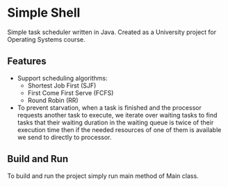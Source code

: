 # Simple Shell

Simple task scheduler written in Java. Created as a University project for Operating Systems course.

## Features

- Support scheduling algorithms:
  - Shortest Job First (SJF)
  - First Come First Serve (FCFS)
  - Round Robin (RR)
- To prevent starvation, when a task is finished and the processor requests another task to execute, we iterate over waiting tasks to find tasks that their waiting duration in the waiting queue is twice of their execution time then if the needed resources of one of them is available we send to directly to processor.

## Build and Run

To build and run the project simply run main method of Main class.

